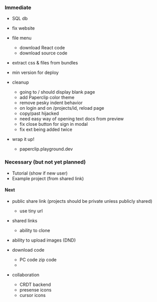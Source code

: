 
### Immediate

- SQL db
- fix website

- file menu
  - download React code
  - download source code

- extract css & files from bundles
- min version for deploy


- cleanup
  - going to / should display blank page
  - add Paperclip color theme
  - remove pesky indent behavior
  - on login and on /projects/id, reload page
  - copy/past hijacked
  - need easy way of opening text docs from preview
  - fix close button for sign in modal
  - fix ext being added twice

- wrap it up!
  - paperclip.playground.dev

### Necessary (but not yet planned)

- Tutorial (show if new user)
- Example project (from shared link)


#### Next

- public share link (projects should be private unless publicly shared)
  - use tiny url

- shared links
  - ability to clone

- ability to upload images (DND)
- download code
  - PC code zip code
  - 

- collaboration
  - CRDT backend
  - presense icons
  - cursor icons
